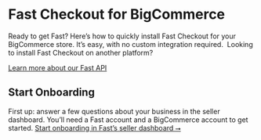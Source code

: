 # Fast Checkout for BigCommerce
Ready to get Fast? Here’s how to quickly install Fast Checkout for your BigCommerce store. It’s easy, with no custom integration required.
‍
Looking to install Fast Checkout on another platform?

[Learn more about our Fast API](/developer-portal/fast-api.md)

## Start Onboarding
First up: answer a few questions about your business in the seller dashboard. You’ll need a Fast account and a BigCommerce account to get started.
[Start onboarding in Fast’s seller dashboard ⭢](https://www.fast.co/docs/fast-checkout-for-bigcommerce#)